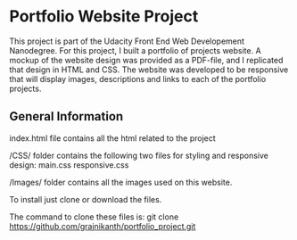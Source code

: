 # Portfolio Website Project
This project is part of the Udacity Front End Web Developement Nanodegree. For this project, I built a portfolio of projects website. A mockup of the website design was provided as a PDF-file, and I replicated that design in HTML and CSS. The website was developed to be responsive that will display images, descriptions and links to each of the portfolio projects. 

## General Information

index.html file contains all the html related to the project 

/CSS/ folder contains the following two files for styling and responsive design: main.css responsive.css

/Images/ folder contains all the images used on this website.

To install just clone or download the files.

The command to clone these files is: git clone https://github.com/grajnikanth/portfolio_project.git
